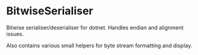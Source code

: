 # BitwiseSerialiser

Bitwise serialiser/deserialiser for dotnet. Handles endian and alignment issues.

Also contains various small helpers for byte stream formatting and display.